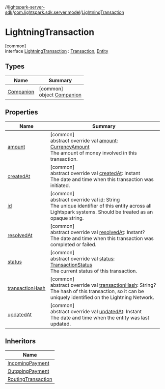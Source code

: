 //[lightspark-server-sdk](../../../index.md)/[com.lightspark.sdk.server.model](../index.md)/[LightningTransaction](index.md)

# LightningTransaction

[common]\
interface [LightningTransaction](index.md) : [Transaction](../-transaction/index.md), [Entity](../-entity/index.md)

## Types

| Name | Summary |
|---|---|
| [Companion](-companion/index.md) | [common]<br>object [Companion](-companion/index.md) |

## Properties

| Name | Summary |
|---|---|
| [amount](amount.md) | [common]<br>abstract override val [amount](amount.md): [CurrencyAmount](../-currency-amount/index.md)<br>The amount of money involved in this transaction. |
| [createdAt](created-at.md) | [common]<br>abstract override val [createdAt](created-at.md): Instant<br>The date and time when this transaction was initiated. |
| [id](id.md) | [common]<br>abstract override val [id](id.md): String<br>The unique identifier of this entity across all Lightspark systems. Should be treated as an opaque string. |
| [resolvedAt](resolved-at.md) | [common]<br>abstract override val [resolvedAt](resolved-at.md): Instant?<br>The date and time when this transaction was completed or failed. |
| [status](status.md) | [common]<br>abstract override val [status](status.md): [TransactionStatus](../-transaction-status/index.md)<br>The current status of this transaction. |
| [transactionHash](transaction-hash.md) | [common]<br>abstract override val [transactionHash](transaction-hash.md): String?<br>The hash of this transaction, so it can be uniquely identified on the Lightning Network. |
| [updatedAt](updated-at.md) | [common]<br>abstract override val [updatedAt](updated-at.md): Instant<br>The date and time when the entity was last updated. |

## Inheritors

| Name |
|---|
| [IncomingPayment](../-incoming-payment/index.md) |
| [OutgoingPayment](../-outgoing-payment/index.md) |
| [RoutingTransaction](../-routing-transaction/index.md) |
